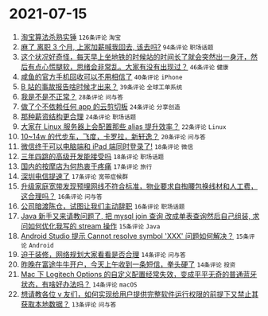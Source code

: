 # 2021-07-15

1. [淘宝算法杀熟实锤](https://www.v2ex.com/t/789616) `126条评论` `淘宝`
1. [麻了 离职 3 个月, 上家加薪喊我回去, 该去吗?](https://www.v2ex.com/t/789680) `94条评论` `职场话题`
1. [这个状况好奇怪，每天早上坐地铁的时候站的时间长了就会突然出一身汗，然后有点心慌腿软，思绪会非常乱。大家有没有出现过？](https://www.v2ex.com/t/789608) `46条评论` `健康`
1. [咸鱼的官方手机回收可以不用相信了](https://www.v2ex.com/t/789657) `40条评论` `iPhone`
1. [B 站的事故报告啥时候才出来？](https://www.v2ex.com/t/789662) `39条评论` `全球工单系统`
1. [我是不是不正常？](https://www.v2ex.com/t/789712) `28条评论` `问与答`
1. [做了个不依赖任何 app 的云剪切板](https://www.v2ex.com/t/789720) `24条评论` `分享创造`
1. [那种薪资结构更合理](https://www.v2ex.com/t/789676) `24条评论` `职场话题`
1. [大家在 Linux 服务器上会配置那些 alias 提升效率？](https://www.v2ex.com/t/789686) `22条评论` `Linux`
1. [10~14w 的代步车，飞度，卡罗拉，新轩逸？](https://www.v2ex.com/t/789746) `20条评论` `问与答`
1. [微信终于可以电脑端和 iPad 端同时登录了!](https://www.v2ex.com/t/789677) `18条评论` `微信`
1. [三年四跳的高级开发能接受吗](https://www.v2ex.com/t/789673) `18条评论` `职场话题`
1. [国内的按摩店为何热衷于疼痛](https://www.v2ex.com/t/789742) `17条评论` `旅行`
1. [深圳电信提速了](https://www.v2ex.com/t/789740) `17条评论` `宽带症候群`
1. [升级家庭宽带发现预埋网线不符合标准，物业要求自掏腰包换线材和人工费，这合理吗？](https://www.v2ex.com/t/789709) `16条评论` `问与答`
1. [公司暗渡陈仓，试图让我们主动辞职](https://www.v2ex.com/t/789681) `16条评论` `职场话题`
1. [Java 新手又来请教问题了, 把 mysql join 查询 改成单表查询然后自己组装, 求问如何优化我写的 stream 操作](https://www.v2ex.com/t/789702) `15条评论` `Java`
1. [Android Studio 提示 Cannot resolve symbol 'XXX' 问题如何解决？](https://www.v2ex.com/t/789610) `15条评论` `Android`
1. [迫于装修，网络规划大家看看是否合理](https://www.v2ex.com/t/789748) `14条评论` `问与答`
1. [昨晚在富途牛牛开户，今天上午收到一条短信，拳头硬了](https://www.v2ex.com/t/789664) `14条评论` `投资`
1. [Mac 下 Logitech Options 的自定义配置经常失效，变成平平无奇的普通蓝牙状态，有啥好办法吗？](https://www.v2ex.com/t/789658) `14条评论` `macOS`
1. [想请教各位 v 友们，如何实现给用户提供完整软件运行权限的前提下又禁止其获取本地数据？](https://www.v2ex.com/t/789675) `13条评论` `问与答`
